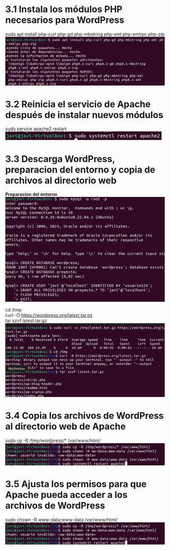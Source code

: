 # 3.1 Instala los módulos PHP necesarios para WordPress
sudo apt install php-curl php-gd php-mbstring php-xml php-xmlrpc php-zip  
![imagen1](../Foto/installxml.png)  

# 3.2 Reinicia el servicio de Apache después de instalar nuevos módulos
sudo service apache2 restart  
![imagen1](../Foto/resetearApache.png)  

# 3.3 Descarga WordPress, preparacion del entorno y copia de archivos al directorio web
**Preparacion del entorno**  
![imagen1](../Foto/preparacionEntorno.png)  

cd /tmp  
curl -O https://wordpress.org/latest.tar.gz  
tar xzvf latest.tar.gz  
![imagen1](../Foto/configuracionWordpress1.png)  


# 3.4 Copia los archivos de WordPress al directorio web de Apache
sudo cp -R /tmp/wordpress/* /var/www/html/  
![imagen1](../Foto/configuracionWordpress2.png)  


# 3.5 Ajusta los permisos para que Apache pueda acceder a los archivos de WordPress
sudo chown -R www-data:www-data /var/www/html/  
![imagen1](../Foto/configuracionWordpress2.png)  
